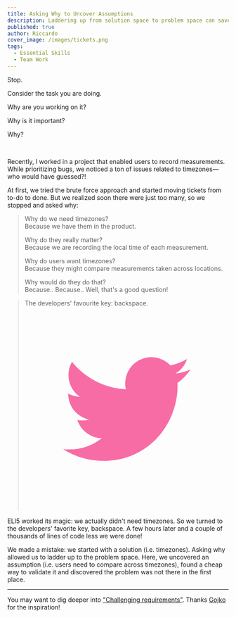 ```yaml
---
title: Asking Why to Uncover Assumptions
description: Laddering up from solution space to problem space can save a ton of money (and timezones).
published: true
author: Riccardo
cover_image: /images/tickets.png
tags:
  - Essential Skills
  - Team Work
---
```


Stop.

Consider the task you are doing.

Why are you working on it?

Why is it important?

Why?

<br />

Recently, I worked in a project that enabled users to record measurements. While prioritizing bugs, we noticed a ton of issues related to timezones—who would have guessed?!

At first, we tried the brute force approach and started moving tickets from to-do to done. But we realized soon there were just too many, so we stopped and asked why:

> Why do we need timezones?<br />
> Because we have them in the product.
>
> Why do they really matter?<br />
> Because we are recording the local time of each measurement.
>
> Why do users want timezones?<br />
> Because they might compare measurements taken across locations.
>
> Why would do they do that?<br />
> Because.. Because.. Well, that's a good question!

<blockquote class="pullquote"><span>The developers' favourite key: backspace.</span><a target="_blank" rel="noopener" href="https://twitter.com/intent/tweet?text=We%20actually%20spent%20the%20next%20several%20hours%20using%20the%20developers%27%20favourite%20key%3A%20backspace.%20via%20%40RiccardoOdone%0A%0A%23EssentialSkills%20%23TeamWork%0A%0Ahttps%3A%2F%2F{{TLD}}%2Fposts%2F2020-06-05-asking-why-to-uncover-assumptions.html"><svg class="tweet-this-icon" xmlns="http://www.w3.org/2000/svg" viewBox="0 0 400 400"><defs><style>.cls-1{fill:none;}.cls-2{fill:#f76ca5;}</style></defs><title>Twitter_Logo_Blue</title><rect class="cls-1" width="400" height="400"></rect><path class="cls-2" d="M153.62,301.59c94.34,0,145.94-78.16,145.94-145.94,0-2.22,0-4.43-.15-6.63A104.36,104.36,0,0,0,325,122.47a102.38,102.38,0,0,1-29.46,8.07,51.47,51.47,0,0,0,22.55-28.37,102.79,102.79,0,0,1-32.57,12.45,51.34,51.34,0,0,0-87.41,46.78A145.62,145.62,0,0,1,92.4,107.81a51.33,51.33,0,0,0,15.88,68.47A50.91,50.91,0,0,1,85,169.86c0,.21,0,.43,0,.65a51.31,51.31,0,0,0,41.15,50.28,51.21,51.21,0,0,1-23.16.88,51.35,51.35,0,0,0,47.92,35.62,102.92,102.92,0,0,1-63.7,22A104.41,104.41,0,0,1,75,278.55a145.21,145.21,0,0,0,78.62,23"></path></svg></a></blockquote>

ELI5 worked its magic: we actually didn't need timezones. So we turned to the developers' favorite key, backspace. A few hours later and a couple of thousands of lines of code less we were done!

We made a mistake: we started with a solution (i.e. timezones). Asking why allowed us to ladder up to the problem space. Here, we uncovered an assumption (i.e. users need to compare across timezones), found a cheap way to validate it and discovered the problem was not there in the first place.

---

You may want to dig deeper into ["Challenging requirements"](https://vimeo.com/31715562). Thanks [Gojko](https://gojko.net) for the inspiration!
